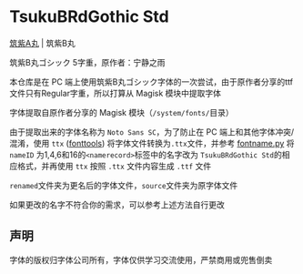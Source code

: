 # TsukuBRdGothic Std
[筑紫A丸](https://github.com/Zolyn/TsukuARdGothic-Std) | 筑紫B丸

筑紫B丸ゴシック 5字重，原作者：宁静之雨

本仓库是在 PC 端上使用筑紫B丸ゴシック字体的一次尝试，由于原作者分享的ttf文件只有Regular字重，所以打算从 Magisk 模块中提取字体

字体提取自原作者分享的 Magisk 模块（`/system/fonts/`目录）

由于提取出来的字体名称为 `Noto Sans SC`，为了防止在 PC 端上和其他字体冲突/混淆，使用 `ttx` ([fonttools](https://github.com/fonttools/fonttools)) 将字体文件转换为`.ttx`文件，并参考 [fontname.py](https://github.com/chrissimpkins/fontname.py) 将 `nameID` 为1,4,6和16的`<namerecord>`标签中的名字改为 `TsukuBRdGothic Std`的相应格式，并再使用 `ttx` 按照 `.ttx` 文件内容生成 `.ttf` 文件

`renamed`文件夹为更名后的字体文件，`source`文件夹为原字体文件

如果更改的名字不符合你的需求，可以参考上述方法自行更改

## 声明
字体的版权归字体公司所有，字体仅供学习交流使用，严禁商用或兜售倒卖
